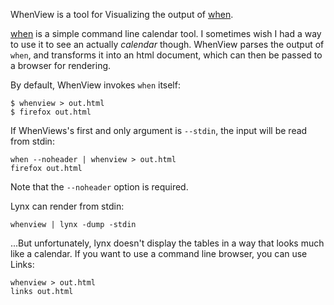 WhenView is a tool for Visualizing the output of [when][1].

[when][1] is a simple command line calendar tool. I sometimes wish I had a way
to use it to see an actually *calendar* though. WhenView parses the output of
`when`, and transforms it into an html document, which can then be passed to a
browser for rendering.

By default, WhenView invokes `when` itself:

    $ whenview > out.html
    $ firefox out.html


If WhenViews's first and only argument is `--stdin`, the input will be
read from stdin:

    when --noheader | whenview > out.html
    firefox out.html

Note that the `--noheader` option is required.

Lynx can render from stdin:

    whenview | lynx -dump -stdin

...But unfortunately, lynx doesn't display the tables in a way that
looks much like a calendar. If you want to use a command line browser,
you can use Links:

    whenview > out.html
    links out.html

[1]: http://www.lightandmatter.com/when/when.html
